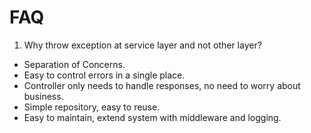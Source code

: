 # FAQ

1. Why throw exception at service layer and not other layer?
- Separation of Concerns.
- Easy to control errors in a single place.
- Controller only needs to handle responses, no need to worry about business.
- Simple repository, easy to reuse.
- Easy to maintain, extend system with middleware and logging.